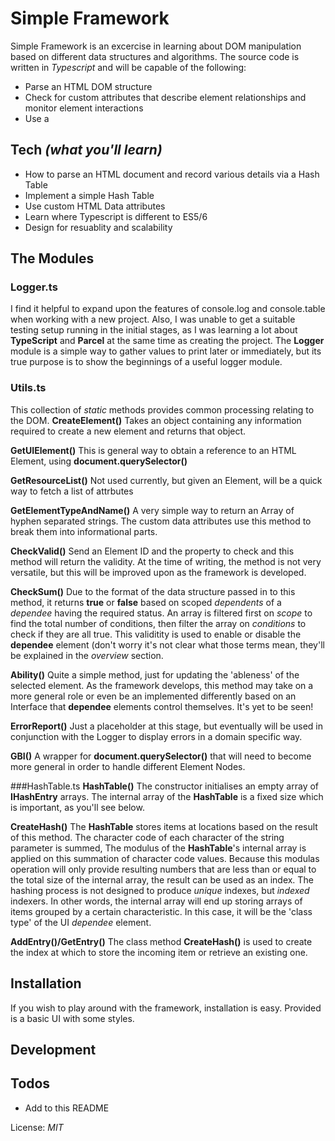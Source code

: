 # Simple Framework

Simple Framework is an excercise in learning about DOM manipulation based on different data structures and algorithms. The source code is written in *Typescript* and will be capable of the following:
  - Parse an HTML DOM structure 
  - Check for custom attributes that describe element relationships and monitor element interactions
  - Use a 

## Tech *(what you'll learn)*
 - How to parse an HTML document and record various details via a Hash Table
 - Implement a simple Hash Table
 - Use custom HTML Data attributes
 - Learn where Typescript is different to ES5/6
 - Design for resuablity and scalability
 
## The Modules
### Logger.ts
I find it helpful to expand upon the features of console.log and console.table when working with a new project. Also, I was unable to get a suitable testing setup running in the initial stages, as I was learning a lot about **TypeScript** and **Parcel** at the same time as creating the project. 
The **Logger** module is a simple way to gather values to print later or immediately, but its true purpose is to show the beginnings of a useful logger module.

### Utils.ts
This collection of *static* methods provides common processing relating to the DOM.
**CreateElement()**
Takes an object containing any information required to create a new element and returns that object.

**GetUIElement()**
This is general way to obtain a reference to an HTML Element, using **document.querySelector()**

**GetResourceList()**
Not used currently, but given an Element, will be a quick way to fetch a list of attrbutes

**GetElementTypeAndName()**
A very simple way to return an Array of hyphen separated strings. The custom data attributes use this method to break them into informational parts. 

**CheckValid()**
Send an Element ID and the property to check and this method will return the validity. At the time of writing, the method is not very versatile, but this will be improved upon as the framework is developed.

**CheckSum()**
Due to the format of the data structure passed in to this method, it returns **true** or **false** based on scoped *dependents* of a *dependee* having the required status. An array is filtered first on *scope* to find the total number of conditions, then filter the array on *conditions* to check if they are all true. This validitity is used to enable or disable the **dependee** element (don't worry it's not clear what those terms mean, they'll be explained in the *overview* section. 

**Ability()**
Quite a simple method, just for updating the 'ableness' of the selected element. As the framework develops, this method may take on a more general role or even be an implemented differently based on an Interface that **dependee** elements control themselves. It's yet to be seen!

**ErrorReport()**
Just a placeholder at this stage, but eventually will be used in conjunction with the Logger to display errors in a domain specific way.

**GBI()**
A wrapper for **document.querySelector()** that will need to become more general in order to handle different Element Nodes.

###HashTable.ts
**HashTable()**
The constructor initialises an empty array of **IHashEntry** arrays. The internal array of the **HashTable** is a fixed size which is important, as you'll see below.

**CreateHash()**
The **HashTable** stores items at locations based on the result of this method. The character code of each character of the string parameter is summed, The modulus of the **HashTable**'s internal array is applied on this summation of character code values. Because this modulas operation will only provide resulting numbers that are less than or equal to the total size of the internal array, the result can be used as an index.
The hashing process is not designed to produce *unique* indexes, but *indexed* indexers. In other words, the internal array will end up storing arrays of items grouped by a certain characteristic. In this case, it will be the 'class type' of the UI *dependee* element.

**AddEntry()/GetEntry()**
The class method **CreateHash()** is used to create the index at which to store the incoming item or retrieve an existing one.

## Installation
If you wish to play around with the framework, installation is easy. Provided is a basic UI with some styles.
## Development
## Todos
 - Add to this README

License: *MIT*